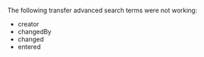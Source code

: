 The following transfer advanced search terms were not working:
* creator
* changedBy
* changed
* entered
